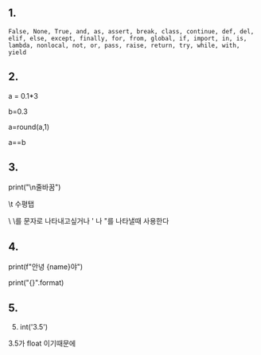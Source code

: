 ## 1.

```
False, None, True, and, as, assert, break, class, continue, def, del, elif, else, except, finally, for, from, global, if, import, in, is, lambda, nonlocal, not, or, pass, raise, return, try, while, with, yield
```

## 2.

a = 0.1*3

b=0.3

a=round(a,1)

a==b



## 3.

print("\n줄바꿈")	

\t  수평탭

\   \를 문자로 나타내고싶거나 ' 나 "를  나타낼때 사용한다



## 4.

print(f"안녕 {name}야")

print("{}".format)

## 5.

5) int('3.5')

3.5가 float 이기때문에



